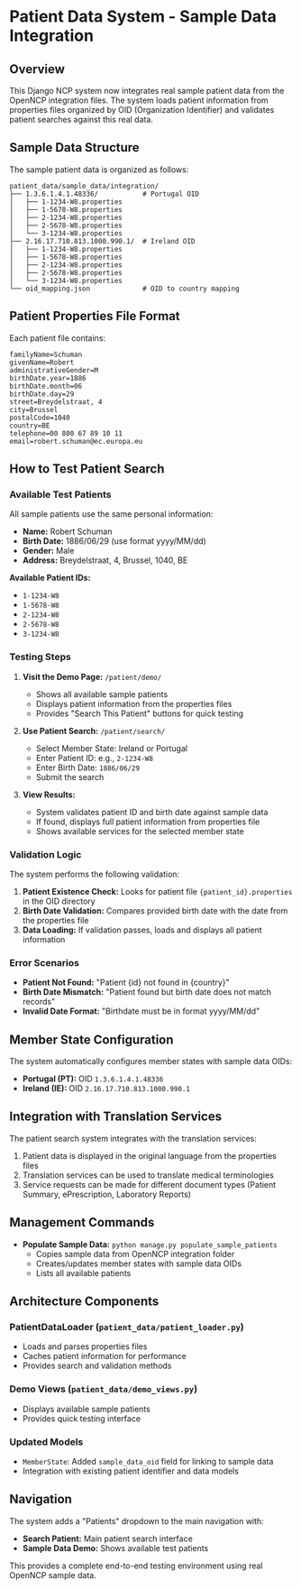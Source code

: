 # Patient Data System - Sample Data Integration

## Overview

This Django NCP system now integrates real sample patient data from the OpenNCP integration files. The system loads patient information from properties files organized by OID (Organization Identifier) and validates patient searches against this real data.

## Sample Data Structure

The sample patient data is organized as follows:

```
patient_data/sample_data/integration/
├── 1.3.6.1.4.1.48336/           # Portugal OID
│   ├── 1-1234-W8.properties
│   ├── 1-5678-W8.properties
│   ├── 2-1234-W8.properties
│   ├── 2-5678-W8.properties
│   └── 3-1234-W8.properties
├── 2.16.17.710.813.1000.990.1/  # Ireland OID
│   ├── 1-1234-W8.properties
│   ├── 1-5678-W8.properties
│   ├── 2-1234-W8.properties
│   ├── 2-5678-W8.properties
│   └── 3-1234-W8.properties
└── oid_mapping.json             # OID to country mapping
```

## Patient Properties File Format

Each patient file contains:

```properties
familyName=Schuman
givenName=Robert
administrativeGender=M
birthDate.year=1886
birthDate.month=06
birthDate.day=29
street=Breydelstraat, 4
city=Brussel
postalCode=1040
country=BE
telephone=00 800 67 89 10 11
email=robert.schuman@ec.europa.eu
```

## How to Test Patient Search

### Available Test Patients

All sample patients use the same personal information:

- **Name:** Robert Schuman
- **Birth Date:** 1886/06/29 (use format yyyy/MM/dd)
- **Gender:** Male
- **Address:** Breydelstraat, 4, Brussel, 1040, BE

**Available Patient IDs:**

- `1-1234-W8`
- `1-5678-W8`
- `2-1234-W8`
- `2-5678-W8`
- `3-1234-W8`

### Testing Steps

1. **Visit the Demo Page:** `/patient/demo/`
   - Shows all available sample patients
   - Displays patient information from the properties files
   - Provides "Search This Patient" buttons for quick testing

2. **Use Patient Search:** `/patient/search/`
   - Select Member State: Ireland or Portugal
   - Enter Patient ID: e.g., `2-1234-W8`
   - Enter Birth Date: `1886/06/29`
   - Submit the search

3. **View Results:**
   - System validates patient ID and birth date against sample data
   - If found, displays full patient information from properties file
   - Shows available services for the selected member state

### Validation Logic

The system performs the following validation:

1. **Patient Existence Check:** Looks for patient file `{patient_id}.properties` in the OID directory
2. **Birth Date Validation:** Compares provided birth date with the date from the properties file
3. **Data Loading:** If validation passes, loads and displays all patient information

### Error Scenarios

- **Patient Not Found:** "Patient {id} not found in {country}"
- **Birth Date Mismatch:** "Patient found but birth date does not match records"
- **Invalid Date Format:** "Birthdate must be in format yyyy/MM/dd"

## Member State Configuration

The system automatically configures member states with sample data OIDs:

- **Portugal (PT):** OID `1.3.6.1.4.1.48336`
- **Ireland (IE):** OID `2.16.17.710.813.1000.990.1`

## Integration with Translation Services

The patient search system integrates with the translation services:

1. Patient data is displayed in the original language from the properties files
2. Translation services can be used to translate medical terminologies
3. Service requests can be made for different document types (Patient Summary, ePrescription, Laboratory Reports)

## Management Commands

- **Populate Sample Data:** `python manage.py populate_sample_patients`
  - Copies sample data from OpenNCP integration folder
  - Creates/updates member states with sample data OIDs
  - Lists all available patients

## Architecture Components

### PatientDataLoader (`patient_data/patient_loader.py`)

- Loads and parses properties files
- Caches patient information for performance
- Provides search and validation methods

### Demo Views (`patient_data/demo_views.py`)

- Displays available sample patients
- Provides quick testing interface

### Updated Models

- `MemberState`: Added `sample_data_oid` field for linking to sample data
- Integration with existing patient identifier and data models

## Navigation

The system adds a "Patients" dropdown to the main navigation with:

- **Search Patient:** Main patient search interface
- **Sample Data Demo:** Shows available test patients

This provides a complete end-to-end testing environment using real OpenNCP sample data.

